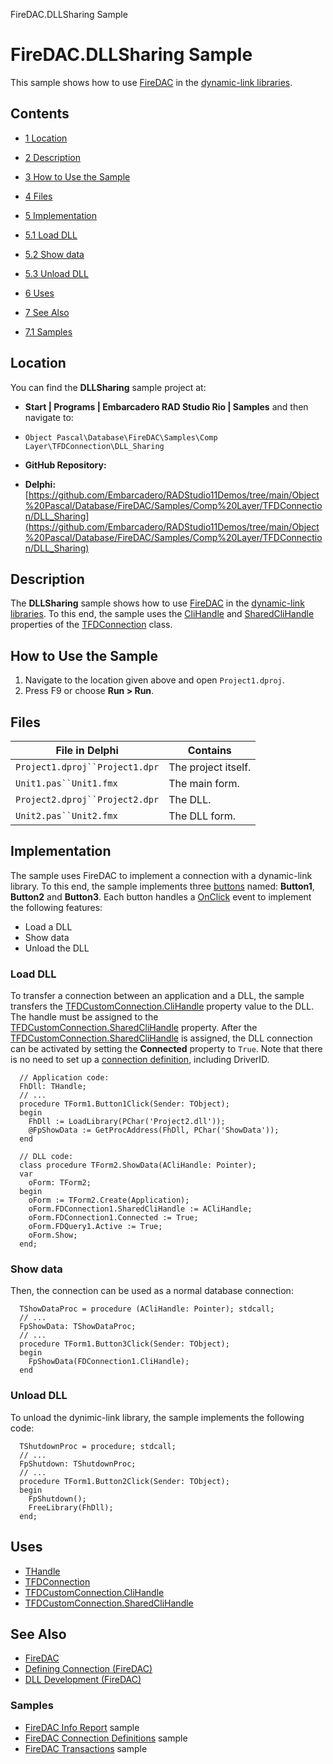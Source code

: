 FireDAC.DLLSharing Sample[]()
# FireDAC.DLLSharing Sample 


This sample shows how to use [FireDAC](http://docwiki.embarcadero.com/RADStudio/en/FireDAC) in the [dynamic-link libraries](http://docwiki.embarcadero.com/RADStudio/en/DLL_Development_(FireDAC)).
## Contents



* [1 Location](#Location)
* [2 Description](#Description)
* [3 How to Use the Sample](#How_to_Use_the_Sample)
* [4 Files](#Files)
* [5 Implementation](#Implementation)

* [5.1 Load DLL](#Load_DLL)
* [5.2 Show data](#Show_data)
* [5.3 Unload DLL](#Unload_DLL)

* [6 Uses](#Uses)
* [7 See Also](#See_Also)

* [7.1 Samples](#Samples)


## Location 

You can find the **DLLSharing** sample project at:
* **Start | Programs | Embarcadero RAD Studio Rio | Samples** and then navigate to:

* `Object Pascal\Database\FireDAC\Samples\Comp Layer\TFDConnection\DLL_Sharing`

* **GitHub Repository:**

* **Delphi:**[https://github.com/Embarcadero/RADStudio11Demos/tree/main/Object%20Pascal/Database/FireDAC/Samples/Comp%20Layer/TFDConnection/DLL_Sharing](https://github.com/Embarcadero/RADStudio11Demos/tree/main/Object%20Pascal/Database/FireDAC/Samples/Comp%20Layer/TFDConnection/DLL_Sharing)

## Description 

The **DLLSharing** sample shows how to use [FireDAC](http://docwiki.embarcadero.com/RADStudio/en/FireDAC) in the [dynamic-link libraries](http://docwiki.embarcadero.com/RADStudio/en/DLL_Development_(FireDAC)). To this end, the sample uses the [CliHandle](http://docwiki.embarcadero.com/Libraries/en/FireDAC.Comp.Client.TFDCustomConnection.CliHandle) and [SharedCliHandle](http://docwiki.embarcadero.com/Libraries/en/FireDAC.Comp.Client.TFDCustomConnection.SharedCliHandle) properties of the [TFDConnection](http://docwiki.embarcadero.com/Libraries/en/FireDAC.Comp.Client.TFDConnection) class.
## How to Use the Sample 


1.  Navigate to the location given above and open `Project1.dproj`.
2.  Press F9 or choose **Run > Run**.

## Files 



| File in Delphi                 | Contains            |
| ------------------------------ | ------------------- |
| `Project1.dproj``Project1.dpr` | The project itself. |
| `Unit1.pas``Unit1.fmx`         | The main form.      |
| `Project2.dproj``Project2.dpr` | The DLL.            |
| `Unit2.pas``Unit2.fmx`         | The DLL form.       |


## Implementation 

The sample uses FireDAC to implement a connection with a dynamic-link library. To this end, the sample implements three [buttons](http://docwiki.embarcadero.com/Libraries/en/Vcl.StdCtrls.TButton) named: **Button1**, **Button2** and **Button3**. Each button handles a [OnClick](http://docwiki.embarcadero.com/Libraries/en/Vcl.StdCtrls.TButton.OnClick) event to implement the following features:
*  Load a DLL
*  Show data
*  Unload the DLL

### Load DLL 

To transfer a connection between an application and a DLL, the sample transfers the [TFDCustomConnection.CliHandle](http://docwiki.embarcadero.com/Libraries/en/FireDAC.Comp.Client.TFDCustomConnection.CliHandle) property value to the DLL. The handle must be assigned to the [TFDCustomConnection.SharedCliHandle](http://docwiki.embarcadero.com/Libraries/en/FireDAC.Comp.Client.TFDCustomConnection.SharedCliHandle) property. After the [TFDCustomConnection.SharedCliHandle](http://docwiki.embarcadero.com/Libraries/en/FireDAC.Comp.Client.TFDCustomConnection.SharedCliHandle) is assigned, the DLL connection can be activated by setting the **Connected** property to `True`. Note that there is no need to set up a [connection definition](http://docwiki.embarcadero.com/RADStudio/en/Defining_Connection_(FireDAC)), including DriverID. 

```
  // Application code:
  FhDll: THandle; 
  // ...
  procedure TForm1.Button1Click(Sender: TObject);
  begin
    FhDll := LoadLibrary(PChar('Project2.dll'));
    @FpShowData := GetProcAddress(FhDll, PChar('ShowData'));
  end
 
  // DLL code:
  class procedure TForm2.ShowData(ACliHandle: Pointer);
  var
    oForm: TForm2;
  begin
    oForm := TForm2.Create(Application);
    oForm.FDConnection1.SharedCliHandle := ACliHandle;
    oForm.FDConnection1.Connected := True;
    oForm.FDQuery1.Active := True;
    oForm.Show;
  end;

```



### Show data 

Then, the connection can be used as a normal database connection: 
```
  TShowDataProc = procedure (ACliHandle: Pointer); stdcall; 
  // ...
  FpShowData: TShowDataProc;
  // ...
  procedure TForm1.Button3Click(Sender: TObject);
  begin
    FpShowData(FDConnection1.CliHandle);
  end

```



### Unload DLL 

To unload the dynimic-link library, the sample implements the following code:
```
  TShutdownProc = procedure; stdcall;
  // ... 
  FpShutdown: TShutdownProc;
  // ...
  procedure TForm1.Button2Click(Sender: TObject);
  begin
    FpShutdown();
    FreeLibrary(FhDll);
  end;

```



## Uses 


* [THandle](http://docwiki.embarcadero.com/Libraries/en/System.THandle)
* [TFDConnection](http://docwiki.embarcadero.com/Libraries/en/FireDAC.Comp.Client.TFDConnection)
* [TFDCustomConnection.CliHandle](http://docwiki.embarcadero.com/Libraries/en/FireDAC.Comp.Client.TFDCustomConnection.CliHandle)
* [TFDCustomConnection.SharedCliHandle](http://docwiki.embarcadero.com/Libraries/en/FireDAC.Comp.Client.TFDCustomConnection.SharedCliHandle)

## See Also 


* [FireDAC](http://docwiki.embarcadero.com/RADStudio/en/FireDAC)
* [Defining Connection (FireDAC)](http://docwiki.embarcadero.com/RADStudio/en/Defining_Connection_(FireDAC))
* [DLL Development (FireDAC)](http://docwiki.embarcadero.com/RADStudio/en/DLL_Development_(FireDAC))

### Samples 


* [FireDAC Info Report](http://docwiki.embarcadero.com/CodeExamples/en/FireDAC.InfoReport_Sample) sample
* [FireDAC Connection Definitions](http://docwiki.embarcadero.com/CodeExamples/en/FireDAC.ConnectionDefs_Sample) sample
* [FireDAC Transactions](http://docwiki.embarcadero.com/CodeExamples/en/FireDAC.Transactions_Sample) sample





